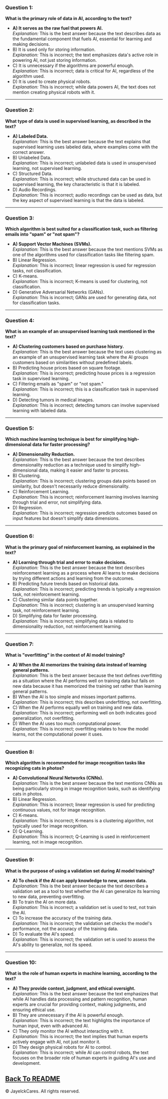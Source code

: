 
### Question 1:
**What is the primary role of data in AI, according to the text?**
- **A) It serves as the raw fuel that powers AI.**  
  *Explanation:* This is the best answer because the text describes data as the fundamental component that fuels AI, essential for learning and making decisions.
- B) It is used only for storing information.  
  *Explanation:* This is incorrect; the text emphasizes data's active role in powering AI, not just storing information.
- C) It is unnecessary if the algorithms are powerful enough.  
  *Explanation:* This is incorrect; data is critical for AI, regardless of the algorithm used.
- D) It is used to create physical robots.  
  *Explanation:* This is incorrect; while data powers AI, the text does not mention creating physical robots with it.

---

### Question 2:
**What type of data is used in supervised learning, as described in the text?**
- **A) Labeled Data.**  
  *Explanation:* This is the best answer because the text explains that supervised learning uses labeled data, where examples come with the correct answer.
- B) Unlabeled Data.  
  *Explanation:* This is incorrect; unlabeled data is used in unsupervised learning, not supervised learning.
- C) Structured Data.  
  *Explanation:* This is incorrect; while structured data can be used in supervised learning, the key characteristic is that it is labeled.
- D) Audio Recordings.  
  *Explanation:* This is incorrect; audio recordings can be used as data, but the key aspect of supervised learning is that the data is labeled.

---

### Question 3:
**Which algorithm is best suited for a classification task, such as filtering emails into "spam" or "not spam"?**
- **A) Support Vector Machines (SVMs).**  
  *Explanation:* This is the best answer because the text mentions SVMs as one of the algorithms used for classification tasks like filtering spam.
- B) Linear Regression.  
  *Explanation:* This is incorrect; linear regression is used for regression tasks, not classification.
- C) K-means.  
  *Explanation:* This is incorrect; K-means is used for clustering, not classification.
- D) Generative Adversarial Networks (GANs).  
  *Explanation:* This is incorrect; GANs are used for generating data, not for classification tasks.

---

### Question 4:
**What is an example of an unsupervised learning task mentioned in the text?**
- **A) Clustering customers based on purchase history.**  
  *Explanation:* This is the best answer because the text uses clustering as an example of an unsupervised learning task where the AI groups customers based on similarities without predefined labels.
- B) Predicting house prices based on square footage.  
  *Explanation:* This is incorrect; predicting house prices is a regression task in supervised learning.
- C) Filtering emails as "spam" or "not spam."  
  *Explanation:* This is incorrect; this is a classification task in supervised learning.
- D) Detecting tumors in medical images.  
  *Explanation:* This is incorrect; detecting tumors can involve supervised learning with labeled data.

---

### Question 5:
**Which machine learning technique is best for simplifying high-dimensional data for faster processing?**
- **A) Dimensionality Reduction.**  
  *Explanation:* This is the best answer because the text describes dimensionality reduction as a technique used to simplify high-dimensional data, making it easier and faster to process.
- B) Clustering.  
  *Explanation:* This is incorrect; clustering groups data points based on similarity, but doesn't necessarily reduce dimensionality.
- C) Reinforcement Learning.  
  *Explanation:* This is incorrect; reinforcement learning involves learning through trial and error, not simplifying data.
- D) Regression.  
  *Explanation:* This is incorrect; regression predicts outcomes based on input features but doesn't simplify data dimensions.

---

### Question 6:
**What is the primary goal of reinforcement learning, as explained in the text?**
- **A) Learning through trial and error to make decisions.**  
  *Explanation:* This is the best answer because the text describes reinforcement learning as a process where AI learns to make decisions by trying different actions and learning from the outcomes.
- B) Predicting future trends based on historical data.  
  *Explanation:* This is incorrect; predicting trends is typically a regression task, not reinforcement learning.
- C) Clustering similar data points together.  
  *Explanation:* This is incorrect; clustering is an unsupervised learning task, not reinforcement learning.
- D) Simplifying data for faster processing.  
  *Explanation:* This is incorrect; simplifying data is related to dimensionality reduction, not reinforcement learning.

---

### Question 7:
**What is "overfitting" in the context of AI model training?**
- **A) When the AI memorizes the training data instead of learning general patterns.**  
  *Explanation:* This is the best answer because the text defines overfitting as a situation where the AI performs well on training data but fails on new data because it has memorized the training set rather than learning general patterns.
- B) When the AI is too simple and misses important patterns.  
  *Explanation:* This is incorrect; this describes underfitting, not overfitting.
- C) When the AI performs equally well on training and new data.  
  *Explanation:* This is incorrect; performing well on both indicates good generalization, not overfitting.
- D) When the AI uses too much computational power.  
  *Explanation:* This is incorrect; overfitting relates to how the model learns, not the computational power it uses.

---

### Question 8:
**Which algorithm is recommended for image recognition tasks like recognizing cats in photos?**
- **A) Convolutional Neural Networks (CNNs).**  
  *Explanation:* This is the best answer because the text mentions CNNs as being particularly strong in image recognition tasks, such as identifying cats in photos.
- B) Linear Regression.  
  *Explanation:* This is incorrect; linear regression is used for predicting continuous values, not for image recognition.
- C) K-means.  
  *Explanation:* This is incorrect; K-means is a clustering algorithm, not typically used for image recognition.
- D) Q-Learning.  
  *Explanation:* This is incorrect; Q-Learning is used in reinforcement learning, not in image recognition.

---

### Question 9:
**What is the purpose of using a validation set during AI model training?**
- **A) To check if the AI can apply knowledge to new, unseen data.**  
  *Explanation:* This is the best answer because the text describes a validation set as a tool to test whether the AI can generalize its learning to new data, preventing overfitting.
- B) To train the AI on more data.  
  *Explanation:* This is incorrect; a validation set is used to test, not train the AI.
- C) To increase the accuracy of the training data.  
  *Explanation:* This is incorrect; the validation set checks the model's performance, not the accuracy of the training data.
- D) To evaluate the AI's speed.  
  *Explanation:* This is incorrect; the validation set is used to assess the AI's ability to generalize, not its speed.

---

### Question 10:
**What is the role of human experts in machine learning, according to the text?**
- **A) They provide context, judgment, and ethical oversight.**  
  *Explanation:* This is the best answer because the text emphasizes that while AI handles data processing and pattern recognition, human experts are crucial for providing context, making judgments, and ensuring ethical use.
- B) They are unnecessary if the AI is powerful enough.  
  *Explanation:* This is incorrect; the text highlights the importance of human input, even with advanced AI.
- C) They only monitor the AI without interacting with it.  
  *Explanation:* This is incorrect; the text implies that human experts actively engage with AI, not just monitor it.
- D) They design physical robots for AI to control.  
  *Explanation:* This is incorrect; while AI can control robots, the text focuses on the broader role of human experts in guiding AI's use and development.
  
  
<a href="README.md">Back To README</a>
---

© JayelckCares. All rights reserved.
